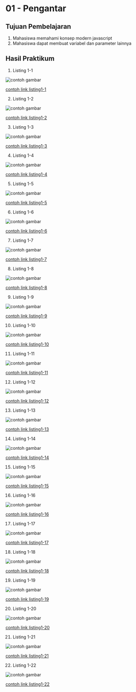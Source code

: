 # 01 - Pengantar

## Tujuan Pembelajaran

1. Mahasiswa memahami konsep modern javascript
2. Mahasiswa dapat membuat variabel dan parameter lainnya

## Hasil Praktikum

1. Listing 1-1

![contoh gambar](img/1.PNG)

[contoh link listing1-1](../../src/01_pengantar/listing1-1.js)

2. Listing 1-2

![contoh gambar](img/2.PNG)

[contoh link listing1-2](../../src/01_pengantar/listing1-2.js)

3. Listing 1-3

![contoh gambar](img/3.PNG)

[contoh link listing1-3](../../src/01_pengantar/listing1-3.js)

4. Listing 1-4

![contoh gambar](img/4.PNG)

[contoh link listing1-4](../../src/01_pengantar/listing1-4.js)

5. Listing 1-5

![contoh gambar](img/5.PNG)

[contoh link listing1-5](../../src/01_pengantar/listing1-5.js)

6. Listing 1-6

![contoh gambar](img/6.PNG)

[contoh link listing1-6](../../src/01_pengantar/listing1-6.js)

7. Listing 1-7

![contoh gambar](img/7.PNG)

[contoh link listing1-7](../../src/01_pengantar/listing1-7.js)

8. Listing 1-8

![contoh gambar](img/8.PNG)

[contoh link listing1-8](../../src/01_pengantar/listing1-8.js)

9. Listing 1-9

![contoh gambar](img/9.PNG)

[contoh link listing1-9](../../src/01_pengantar/listing1-9.js)

10.  Listing 1-10

![contoh gambar](img/10.PNG)

[contoh link listing1-10](../../src/01_pengantar/listing1-10.js)

11. Listing 1-11

![contoh gambar](img/11.PNG)

[contoh link listing1-11](../../src/01_pengantar/listing1-11.js)

12. Listing 1-12

![contoh gambar](img/12.PNG)

[contoh link listing1-12](../../src/01_pengantar/listing1-12.js)

13. Listing 1-13

![contoh gambar](img/13.PNG)

[contoh link listing1-13](../../src/01_pengantar/listing1-13.js)

14. Listing 1-14

![contoh gambar](img/14.PNG)

[contoh link listing1-14](../../src/01_pengantar/listing1-14.js)

15. Listing 1-15

![contoh gambar](img/15.PNG)

[contoh link listing1-15](../../src/01_pengantar/listing1-15.js)

16. Listing 1-16

![contoh gambar](img/16.PNG)

[contoh link listing1-16](../../src/01_pengantar/listing1-16.js)

17. Listing 1-17

![contoh gambar](img/17.PNG)

[contoh link listing1-17](../../src/01_pengantar/listing1-17.js)

18. Listing 1-18

![contoh gambar](img/18.PNG)

[contoh link listing1-18](../../src/01_pengantar/listing1-18.js)

19. Listing 1-19

![contoh gambar](img/19.PNG)

[contoh link listing1-19](../../src/01_pengantar/listing1-19.js)

20.  Listing 1-20

![contoh gambar](img/20.PNG)

[contoh link listing1-20](../../src/01_pengantar/listing1-20.js)

21. Listing 1-21

![contoh gambar](img/21.PNG)

[contoh link listing1-21](../../src/01_pengantar/listing1-21.js)

22. Listing 1-22

![contoh gambar](img/22.PNG)

[contoh link listing1-22](../../src/01_pengantar/listing1-22.js)